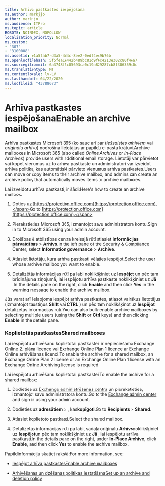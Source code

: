 ```yaml
---
title: Arhīva pastkastes iespējošana
ms.author: markjjo
author: markjjo
ms.audience: ITPro
ms.topic: article
ROBOTS: NOINDEX, NOFOLLOW
localization_priority: Normal
ms.custom:
- "307"
- "3100008"
ms.assetid: e1a5fab7-d3a5-4d4c-8ee2-0edf4ec9b76b
ms.openlocfilehash: 5f5fea1e442b489bc81d9f6c4213e302c80f4ea7
ms.sourcegitcommit: 6a3748f5c05693ca0c19a829287cb8f30635940c
ms.translationtype: MT
ms.contentlocale: lv-LV
ms.lasthandoff: 04/22/2020
ms.locfileid: "43788673"
---
```

# <a name="enable-an-archive-mailbox"></a><span data-ttu-id="56bdb-102">Arhīva pastkastes iespējošana</span><span class="sxs-lookup"><span data-stu-id="56bdb-102">Enable an archive mailbox</span></span>

<span data-ttu-id="56bdb-103">Arhīva pastkastes Microsoft 365 (ko sauc arī par *tiešsaistes arhīviem* vai *oriģinālu arhīvu*) nodrošina lietotājus ar papildu e-pasta krātuvi.</span><span class="sxs-lookup"><span data-stu-id="56bdb-103">Archive mailboxes in Microsoft 365 (also called *Online Archives* or *In-Place Archives*) provide users with additional email storage.</span></span> <span data-ttu-id="56bdb-104">Lietotāji var pārvietot vai kopēt vienumus uz to arhīva pastkaste un administratori var izveidot arhīva politika, kas automātiski pārvieto vienumus arhīva pastkastes.</span><span class="sxs-lookup"><span data-stu-id="56bdb-104">Users can move or copy items to their archive mailbox, and admins can create an archive policy that automatically moves items to archive mailboxes.</span></span>
  
<span data-ttu-id="56bdb-105">Lai izveidotu arhīva pastkasti, ir šādi:</span><span class="sxs-lookup"><span data-stu-id="56bdb-105">Here's how to create an archive mailbox:</span></span>
  
1. <span data-ttu-id="56bdb-106">Doties uz [https://protection.office.com](https://protection.office.com).</span><span class="sxs-lookup"><span data-stu-id="56bdb-106">Go to [https://protection.office.com](https://protection.office.com).</span></span>

2. <span data-ttu-id="56bdb-107">Pierakstieties Microsoft 365, izmantojot savu administratora kontu.</span><span class="sxs-lookup"><span data-stu-id="56bdb-107">Sign in to Microsoft 365 using your admin account.</span></span>

3. <span data-ttu-id="56bdb-108">Drošības &amp; atbilstības centra kreisajā rūtī atlasiet **informācijas pārvaldības** \> **Arhīvs**.</span><span class="sxs-lookup"><span data-stu-id="56bdb-108">In the left pane of the Security &amp; Compliance Center, select **Information governance** \> **Archive**.</span></span>

4. <span data-ttu-id="56bdb-109">Atlasiet lietotāju, kura arhīva pastkasti vēlaties iespējot.</span><span class="sxs-lookup"><span data-stu-id="56bdb-109">Select the user whose archive mailbox you want to enable.</span></span>

5. <span data-ttu-id="56bdb-110">Detalizētās informācijas rūtī pa labi noklikšķiniet uz **Iespējot** un pēc tam brīdinājuma ziņojumā, lai iespējotu arhīva pastkaste noklikšķiniet uz **Jā** .</span><span class="sxs-lookup"><span data-stu-id="56bdb-110">In the details pane on the right, click **Enable** and then click **Yes** in the warning message to enable the archive mailbox.</span></span>

<span data-ttu-id="56bdb-111">Jūs varat arī lielapjoma iespējot arhīva pastkastes, atlasot vairākus lietotājus (izmantojot taustiņus **Shift** vai **CTRL** ) un pēc tam noklikšķinot uz **Iespējot** detalizētās informācijas rūtī.</span><span class="sxs-lookup"><span data-stu-id="56bdb-111">You can also bulk-enable archive mailboxes by selecting multiple users (using the **Shift** or **Ctrl** keys) and then clicking **Enable** in the details pane.</span></span>
  
### <a name="shared-mailboxes"></a><span data-ttu-id="56bdb-112">Koplietotās pastkastes</span><span class="sxs-lookup"><span data-stu-id="56bdb-112">Shared mailboxes</span></span>

<span data-ttu-id="56bdb-113">Lai iespējotu arhivēšanu koplietotai pastkastei, ir nepieciešama Exchange Online 2. plāna licence vai Exchange Online Plan 1 licence ar Exchange Online arhivēšanas licenci.</span><span class="sxs-lookup"><span data-stu-id="56bdb-113">To enable the archive for a shared mailbox, an Exchange Online Plan 2 license or an Exchange Online Plan 1 license with an Exchange Online Archiving license is required.</span></span>  

<span data-ttu-id="56bdb-114">Lai iespējotu arhivēšanu koplietotai pastkastei:</span><span class="sxs-lookup"><span data-stu-id="56bdb-114">To enable the archive for a shared mailbox:</span></span>

1. <span data-ttu-id="56bdb-115">Dodieties uz [Exchange administrēšanas centrs](https://outlook.office365.com/ecp) un pierakstieties, izmantojot savu administratora kontu.</span><span class="sxs-lookup"><span data-stu-id="56bdb-115">Go to the [Exchange admin center](https://outlook.office365.com/ecp) and sign in using your admin account.</span></span>

2. <span data-ttu-id="56bdb-116">Dodieties uz **adresātiem** > , kas**kopīgoti**.</span><span class="sxs-lookup"><span data-stu-id="56bdb-116">Go to **Recipients** > **Shared**.</span></span>

3. <span data-ttu-id="56bdb-117">Atlasiet koplietoto pastkasti.</span><span class="sxs-lookup"><span data-stu-id="56bdb-117">Select the shared mailbox.</span></span>

4. <span data-ttu-id="56bdb-118">Detalizētās informācijas rūtī pa labi, sadaļā oriģinālu **Arhīvs**noklikšķiniet uz **Iespējot**un pēc tam noklikšķiniet uz **Jā** , lai iespējotu arhīva pastkasti.</span><span class="sxs-lookup"><span data-stu-id="56bdb-118">In the details pane on the right, under **In-Place Archive**, click **Enable**, and then click **Yes** to enable the archive mailbox.</span></span>

<span data-ttu-id="56bdb-119">Papildinformāciju skatiet rakstā:</span><span class="sxs-lookup"><span data-stu-id="56bdb-119">For more information, see:</span></span>
  
- [<span data-ttu-id="56bdb-120">Iespējot arhīva pastkastes</span><span class="sxs-lookup"><span data-stu-id="56bdb-120">Enable archive mailboxes</span></span>](https://docs.microsoft.com/office365/securitycompliance/enable-archive-mailboxes)

- [<span data-ttu-id="56bdb-121">Arhivēšanas un dzēšanas politikas iestatīšana</span><span class="sxs-lookup"><span data-stu-id="56bdb-121">Set up an archive and deletion policy</span></span>](https://docs.microsoft.com//office365/securitycompliance/set-up-an-archive-and-deletion-policy-for-mailboxes)
